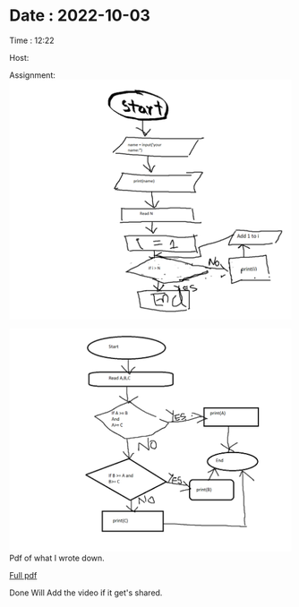 # Date : 2022-10-03

Time : 12:22

Host:

Assignment:
![First Assignment](Untitled.png)

![Second Assignment](Untitled2.png)
Pdf of what I wrote down.

[Full pdf](doubt%20calss%20stuff%2003%20Oct%202022.pdf)

Done Will Add the video if it get's shared.

